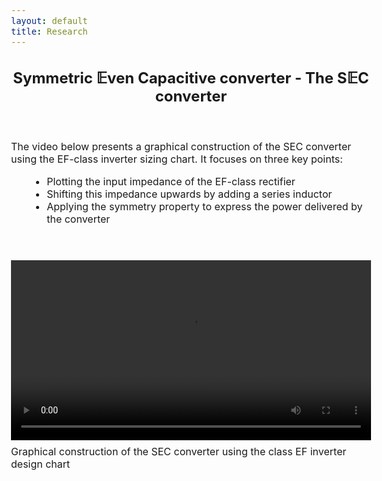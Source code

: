 ```yaml
---
layout: default
title: Research
---
```


<h2 style="text-align: center;">Symmetric 𝔼ven Capacitive converter - The S𝔼C converter</h2>

<script src="https://polyfill.io/v3/polyfill.min.js?features=es6"></script>
<script id="MathJax-script" async
        src="https://cdn.jsdelivr.net/npm/mathjax@3/es5/tex-mml-chtml.js">
</script>

<style>
  body {
    font-size: 1rem; /* ou 18px, ou 120% */
  }

  /* Conteneur flex pour texte à gauche et vidéo à droite */
  .content-flex {
    display: flex;
    align-items: flex-start;
    gap: 40px;
    margin: 40px 0;
    flex-wrap: wrap; /* Pour mobile : empilement automatique */
  }

  .text-block, .video-block {
    flex: 1 1 300px; /* chaque bloc prend au moins 300px et peut grandir */
  }

  .video-block video {
    width: 100%;
    max-height: 80vh;
  }
</style>

<div class="content-flex">
  <!-- Texte à gauche -->
  <div class="text-block">
    <p>The video below presents a graphical construction of the SEC converter using the EF-class inverter sizing chart. It focuses on three key points:</p>
    <ul style="margin-left: 30px;">
      <li>Plotting the input impedance of the EF-class rectifier</li>
      <li>Shifting this impedance upwards by adding a series inductor</li>
      <li>Applying the symmetry property to express the power delivered by the converter</li>
    </ul>
  </div>

  <!-- Vidéo à droite -->
  <div class="video-block">
    <video controls>
      <source src="/assets/video/Symmetry_SEC.mp4" type="video/mp4">
      Votre navigateur ne supporte pas la lecture de vidéo.
    </video>
    <p style="margin-top: 8px;">Graphical construction of the SEC converter using the class EF inverter design chart</p>
  </div>
</div>

<!-- ================================= -->
<!-- MATHJAX LOADING FOR MATH -->
<!-- ================================= -->
<script type="text/javascript" id="MathJax-script" async
  src="https://cdn.jsdelivr.net/npm/mathjax@3/es5/tex-mml-chtml.js">
</script>
